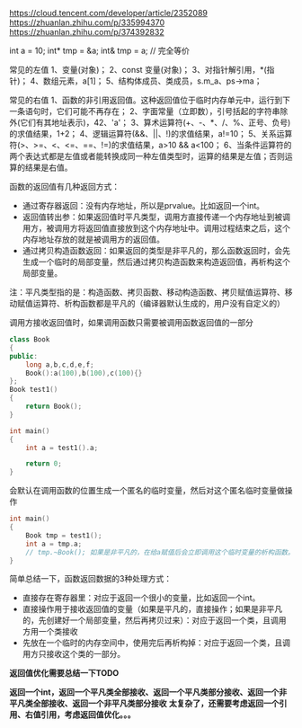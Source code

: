 https://cloud.tencent.com/developer/article/2352089
https://zhuanlan.zhihu.com/p/335994370
https://zhuanlan.zhihu.com/p/374392832


int a = 10;
int* tmp = &a;
int& tmp = a;  // 完全等价




常见的左值
1、变量(对象)；
2、const 变量(对象)；
3、对指针解引用，*(指针)；
4、数组元素，a[1]；
5、结构体成员、类成员，s.m_a、ps->ma； 


常见的右值
1、函数的非引用返回值。这种返回值位于临时内存单元中，运行到下一条语句时，它们可能不再存在；
2、字面常量（立即数），引号括起的字符串除外(它们有其地址表示)，42、'a'；
3、算术运算符(+、-、*、/、%、正号、负号)的求值结果，1+2；
4、逻辑运算符(&&、||、!)的求值结果，a!=10；
5、关系运算符(>、>=、<、<=、==、!=)的求值结果，a>10 && a<100；
6、当条件运算符的两个表达式都是左值或者能转换成同一种左值类型时，运算的结果是左值；否则运算的结果是右值。


函数的返回值有几种返回方式：
* 通过寄存器返回：没有内存地址，所以是prvalue。比如返回一个int。
* 返回值转出参：如果返回值时平凡类型，调用方直接传递一个内存地址到被调用方，被调用方将返回值直接放到这个内存地址中。调用过程结束之后，这个内存地址存放的就是被调用方的返回值。
* 通过拷贝构造函数返回：如果返回的类型是非平凡的，那么函数返回时，会先生成一个临时的局部变量，然后通过拷贝构造函数来构造返回值，再析构这个局部变量。

注：平凡类型指的是：构造函数、拷贝函数、移动构造函数、拷贝赋值运算符、移动赋值运算符、析构函数都是平凡的（编译器默认生成的，用户没有自定义的）

调用方接收返回值时，如果调用函数只需要被调用函数返回值的一部分
```c++
class Book
{
public:
    long a,b,c,d,e,f;
    Book():a(100),b(100),c(100){}
};
Book test1()
{
    return Book();
}

int main()
{
    int a = test1().a;

    return 0;
}
```
会默认在调用函数的位置生成一个匿名的临时变量，然后对这个匿名临时变量做操作
```c++
int main()
{
    Book tmp = test1();
    int a = tmp.a;
    // tmp.~Book(); 如果是非平凡的，在给a赋值后会立即调用这个临时变量的析构函数。
}
```

简单总结一下，函数返回数据的3种处理方式：
* 直接存在寄存器里：对应于返回一个很小的变量，比如返回一个int。
* 直接操作用于接收返回值的变量（如果是平凡的，直接操作；如果是非平凡的，先创建好一个局部变量，然后再拷贝过来）：对应于返回一个类，且调用方用一个类接收
* 先放在一个临时的内存空间中，使用完后再析构掉：对应于返回一个类，且调用方只接收这个类的一部分。

<!-- 
在编译器实现的时候，根据返回值的大小，决定它放到寄存器里还是内存里，放寄存器里的就是 prvalue，放内存里的就是 xvalue
```c++
class Book
{
    public:
    long a,b,c,d,e,f;
    Book():a(100),b(100),c(100){}
};
Book test1()
{
    return Book();
}
``` -->






**返回值优化需要总结一下TODO**


**返回一个int，返回一个平凡类全部接收、返回一个平凡类部分接收、返回一个非平凡类全部接收、返回一个非平凡类部分接收**
**太复杂了，还需要考虑返回一个引用、右值引用，考虑返回值优化。。。**
